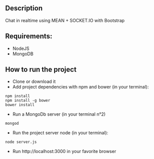 ## Description
Chat in realtime using MEAN + SOCKET.IO with Bootstrap

## Requirements:
- NodeJS
- MongoDB 

## How to run the project

- Clone or download it
- Add project dependencies with npm and bower (in your terminal): 
```
npm install
npm install -g bower
bower install
```
- Run a MongoDb server (in your terminal n°2)
```
mongod
```
- Run the project server node (in your terminal): 
```
node server.js
```
- Run http://localhost:3000 in your favorite browser


